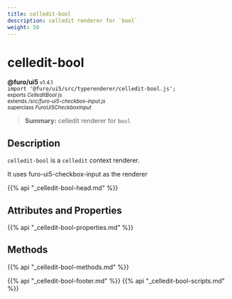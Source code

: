 ```yaml
---
title: celledit-bool
description: celledit renderer for `bool`
weight: 50
---
```


# celledit-bool
**@furo/ui5** <small>v1.4.1</small>
<br>`import '@furo/ui5/src/typerenderer/celledit-bool.js';`<small>
<br>exports *CelleditBool* js
<br>extends */src/furo-ui5-checkbox-input.js*
<br>superclass *FuroUi5CheckboxInput*</small>

> **Summary:** celledit renderer for `bool`

## Description

`celledit-bool` is a `celledit` context renderer.

It uses furo-ui5-checkbox-input as the renderer

{{% api "_celledit-bool-head.md" %}}

## Attributes and Properties
{{% api "_celledit-bool-properties.md" %}}




## Methods
{{% api "_celledit-bool-methods.md" %}}






{{% api "_celledit-bool-footer.md" %}}
{{% api "_celledit-bool-scripts.md" %}}
